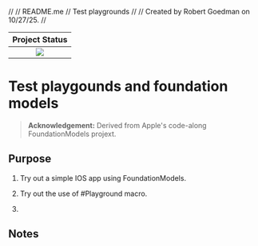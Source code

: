 //
//  README.me
//  Test playgrounds
//
//  Created by Robert Goedman on 10/27/25.
//

| **Project Status**          |
|:---------------------------:|
|![][project-status-img] |

[project-status-img]: https://img.shields.io/badge/lifecycle-experimental-orange.svg
[CI]:https://github.com/StanJulia/StanIO.jl/actions/workflows/CI.yml/badge.svg

# Test playgounds and foundation models

> **Acknowledgement:** Derived from Apple's code-along FoundationModels projext.

## Purpose

1. Try out a simple IOS app using FoundationModels.

2. Try out the use of #Playground macro.

3.


## Notes
